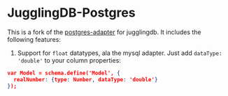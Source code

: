 # JugglingDB-Postgres

This is a fork of the [postgres-adapter](https://github.com/jugglingdb/postgres-adapter) for jugglingdb. It includes the following features:

1. Support for `float` datatypes, ala the mysql adapter. Just add `dataType: 'double'` to your column properties:

  ```json
  var Model = schema.define('Model', {
    realNumber: {type: Number, dataType: 'double'}
  });
  ```
